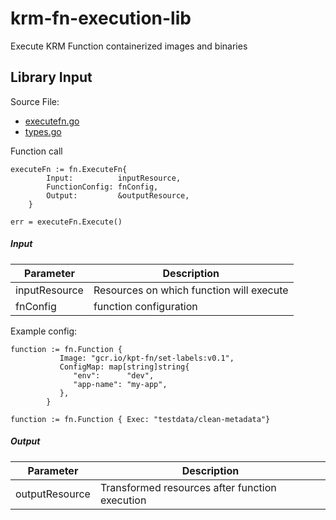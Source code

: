 # krm-fn-execution-lib
Execute KRM Function containerized images and binaries


## Library Input
Source File: 
- [executefn.go](https://github.com/MundraAnkur/krm-fn-execution-lib/blob/main/fn/executefn.go)
- [types.go](https://github.com/MundraAnkur/krm-fn-execution-lib/blob/main/fn/types.go)

Function call
```
executeFn := fn.ExecuteFn{
		Input:          inputResource,
		FunctionConfig: fnConfig,
		Output:         &outputResource,
	}

err = executeFn.Execute()
```

##### Input
   
 | Parameter | Description |
 | --- | ----------- |
 | inputResource | Resources on which function will execute |
 | fnConfig | function configuration|
 
 Example config:
 ```
function := fn.Function {
            Image: "gcr.io/kpt-fn/set-labels:v0.1",
            ConfigMap: map[string]string{
               "env":      "dev",
               "app-name": "my-app",
            },
         }
 ```
 
 ```
 function := fn.Function { Exec: "testdata/clean-metadata"}
 ```
  ##### Output
 | Parameter | Description |
 | --- | ----------- |
 | outputResource | Transformed resources after function execution|
